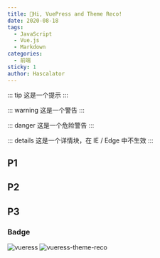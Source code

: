 ```yaml
---
title: 👋Hi, VuePress and Theme Reco!
date: 2020-08-18
tags:
  - JavaScript
  - Vue.js
  - Markdown
categories:
  - 前端
sticky: 1
author: Hascalator
---
```


::: tip
这是一个提示
:::

::: warning
这是一个警告
:::

::: danger
这是一个危险警告
:::

::: details
这是一个详情块，在 IE / Edge 中不生效
:::

<!-- more -->

## P1

## P2

## P3

### Badge <Badge text="beta" type="warning"/> <Badge text="默认主题"/>

![vueress](~@images/posts/20200818/vuepress-hero.png)
![vueress-theme-reco](~@images/posts/20200818/vuepress-reco-hero.png)

